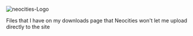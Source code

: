 ![neocities-Logo](https://user-images.githubusercontent.com/84749503/222826210-143f91ad-5e63-4313-a6d1-5ecaa6059ee8.png)











Files that I have on my downloads page that Neocities won't let me upload directly to the site
